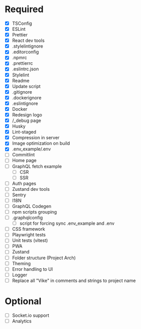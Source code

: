 # Required

- [x] TSConfig
- [x] ESLint
- [x] Prettier
- [x] React dev tools
- [x] .stylelintignore
- [x] .editorconfig
- [x] .npmrc
- [x] .prettierrc
- [x] .eslintrc.json
- [x] Stylelint
- [x] Readme
- [x] Update script
- [x] .gitignore
- [x] .dockerignore
- [x] .eslintignore
- [x] Docker
- [x] Redesign logo
- [x] /\_debug page
- [x] Husky
- [x] Lint-staged
- [x] Compression in server
- [x] Image optimization on build
- [x] .env_example/.env
- [ ] Commitlint
- [ ] Home page
- [ ] GraphQL fetch example
  - [ ] CSR
  - [ ] SSR
- [ ] Auth pages
- [ ] Zustand dev tools
- [ ] Sentry
- [ ] I18N
- [ ] GraphQL Codegen
- [ ] npm scripts grouping
- [ ] .graphqlconfig
  - [ ] script for forcing sync .env_example and .env
- [ ] CSS framework
- [ ] Playwright tests
- [ ] Unit tests (vitest)
- [ ] PWA
- [ ] Zustand
- [ ] Folder structure (Project Arch)
- [ ] Theming
- [ ] Error handling to UI
- [ ] Logger
- [ ] Replace all "Vike" in comments and strings to project name

# Optional

- [ ] Socket.io support
- [ ] Analytics
